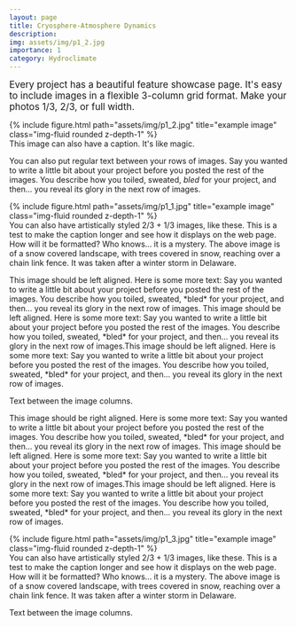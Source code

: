 ```yaml
---
layout: page
title: Cryosphere-Atmosphere Dynamics
description: 
img: assets/img/p1_2.jpg
importance: 1
category: Hydroclimate
---
```


<big> Every project has a beautiful feature showcase page.
It's easy to include images in a flexible 3-column grid format.
Make your photos 1/3, 2/3, or full width. </big>

<div class="row">
    <div class="col-sm mt-3 mt-md-0 text-center">
        {% include figure.html path="assets/img/p1_2.jpg" title="example image" class="img-fluid rounded z-depth-1" %}
    </div>
</div>
<div class="caption">
    This image can also have a caption. It's like magic.
</div>

You can also put regular text between your rows of images.
Say you wanted to write a little bit about your project before you posted the rest of the images.
You describe how you toiled, sweated, *bled* for your project, and then... you reveal its glory in the next row of images.

<div class="row">
    <div class="col-sm-7">
        {% include figure.html path="assets/img/p1_1.jpg" title="example image" class="img-fluid rounded z-depth-1" %}
        <div class="caption">
            You can also have artistically styled 2/3 + 1/3 images, like these. This is a test to make the caption longer and see how it displays on the web page. How will it be formatted? Who knows... it is a mystery. The above image is of a snow covered landscape, with trees covered in snow, reaching over a chain link fence. It was taken after a winter storm in Delaware. 
        </div>
    </div>
    <div class="col-sm-5">
        <p> This image should be left aligned. Here is some more text: Say you wanted to write a little bit about your project before you posted the rest of the images.
        You describe how you toiled, sweated, *bled* for your project, and then... you reveal its glory in the next row of images. This image should be left aligned. Here is some more text: Say you wanted to write a little bit about your project before you posted the rest of the images.
        You describe how you toiled, sweated, *bled* for your project, and then... you reveal its glory in the next row of images.This image should be left aligned. Here is some more text: Say you wanted to write a little bit about your project before you posted the rest of the images.
        You describe how you toiled, sweated, *bled* for your project, and then... you reveal its glory in the next row of images.</p>      
    </div>
</div>

Text between the image columns. 

<div class="row">
    <div class="col-sm-8">
        <p>This image should be right aligned. Here is some more text: Say you wanted to write a little bit about your project before you posted the rest of the images.
You describe how you toiled, sweated, *bled* for your project, and then... you reveal its glory in the next row of images. This image should be left aligned. Here is some more text: Say you wanted to write a little bit about your project before you posted the rest of the images.
        You describe how you toiled, sweated, *bled* for your project, and then... you reveal its glory in the next row of images.This image should be left aligned. Here is some more text: Say you wanted to write a little bit about your project before you posted the rest of the images.
        You describe how you toiled, sweated, *bled* for your project, and then... you reveal its glory in the next row of images.</p>
    </div>
    <div class="col-sm-4">
        {% include figure.html path="assets/img/p1_3.jpg" title="example image" class="img-fluid rounded z-depth-1" %}
    <div class="caption">
            You can also have artistically styled 2/3 + 1/3 images, like these. This is a test to make the caption longer and see how it displays on the web page. How will it be formatted? Who knows... it is a mystery. The above image is of a snow covered landscape, with trees covered in snow, reaching over a chain link fence. It was taken after a winter storm in Delaware. 
        </div>
    </div>
</div>

Text between the image columns.

